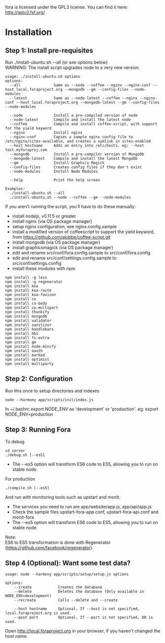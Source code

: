 fora is licensed under the GPL3 license.
You can find it here: http://gplv3.fsf.org/


Installation
============

Step 1: Install pre-requisites
------------------------------
Run ./install-ubuntu.sh --all (or see options below)  
WARNING: The install script upgrades node to a very new version.

```
usage: ./install-ubuntu.sh options
options:
  --all               Same as --node --coffee --nginx --nginx-conf --host local.foraproject.org --mongodb --gm --config-files --node-modules
  --latest            Same as --node-latest --coffee --nginx --nginx-conf --host local.foraproject.org --mongodb-latest --gm --config-files --node-modules

  --node              Install a pre-compiled version of node
  --node-latest       Compile and install the latest node
  --coffee            Compile and install coffee-script, with support for the yield keyword
  --nginx             Install nginx
  --nginx-conf        Copies a sample nginx config file to /etc/nginx/sites-available, and creates a symlink in sites-enabled
  --host hostname     Adds an entry into /etc/hosts. eg: --host test.myforaproj.com
  --mongodb           Install a pre-compiler version of MongoDb
  --mongodb-latest    Compile and install the latest MongoDb  
  --gm                Install Graphics Magick
  --config-files      Creates config files if they don't exist
  --node-modules      Install Node Modules

  --help              Print the help screen

Examples:
  ./install-ubuntu.sh --all
  ./install-ubuntu.sh --node --coffee --gm --node-modules
```

If you aren't running the script, you'll have to do these manually:
- install nodejs, v0.11.5 or greater
- install nginx (via OS package manager)
- setup nginx configuration, see nginx.config.sample
- install a modified version of coffeescript to support the yield keyword, from https://github.com/alubbe/coffee-script.git
- install mongodb (via OS package manager)
- install graphicsmagick (via OS package manager)
- edit and rename src/conf/fora.config.sample to src/conf/fora.config
- edit and rename src/conf/settings.config.sample to src/conf/settings.config
- install these modules with npm

```
npm install -g less
npm install -g regenerator
npm install koa
npm install koa-route
npm install koa-favicon
npm install co
npm install co-body
npm install co-multipart
npm install thunkify
npm install mongodb  
npm install validator  
npm install sanitizer  
npm install handlebars  
npm install hbs  
npm install fs-extra  
npm install gm  
npm install node-minify  
npm install oauth  
npm install marked  
npm install optimist  
npm install multiparty  
```

Step 2: Configuration
---------------------
Run this once to setup directories and indexes
```
node --harmony app/scripts/init/index.js
```  
In ~/.bashrc export NODE_ENV as 'development' or 'production'. eg: export NODE_ENV=production


Step 3: Running Fora
--------------------
To debug
```
cd server
./debug.sh [--es5]
```
- The --es5 option will transform ES6 code to ES5, allowing you to run on stable node. 

For production
```
./compile.sh [--es5]
```
And run with monitoring tools such as upstart and monit.  
- The services you need to run are app/website/app.js, app/api/app.js
- Check the sample files upstart-fora-app.conf, upstart-fora-api.conf and monit-fora
- The --es5 option will transform ES6 code to ES5, allowing you to run on stable node.

Note:  
ES6 to ES5 transformation is done with Regenerator (https://github.com/facebook/regenerator).


Step 4 (Optional): Want some test data?
-------------------------------------
```
usage: node --harmony app/scripts/setup/setup.js options

options:
    --create            Creates the database
    --delete            Deletes the database (Only available in NODE_ENV=development) 
    --recreate          Calls --delete and --create
    
    --host hostname     Optional. If --host is not specified, local.foraproject.org is used.
    --post port         Optional. If --port is not specified, 80 is used.
```

Open http://local.foraproject.org in your browser, if you haven't changed the host name. 

